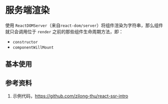 # 服务端渲染

使用 `ReactDOMServer`（来自`react-dom/server`）将组件渲染为字符串，那么组件就只会调用位于 `render` 之前的那些组件生命周期方法，即：

+ `constructor`
+ `componentWillMount`

## 基本使用

## 参考资料

1. 示例代码，https://github.com/zilong-thu/react-ssr-intro
